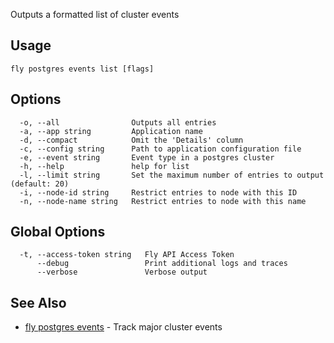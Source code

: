 Outputs a formatted list of cluster events


## Usage
~~~
fly postgres events list [flags]
~~~

## Options

~~~
  -o, --all                Outputs all entries
  -a, --app string         Application name
  -d, --compact            Omit the 'Details' column
  -c, --config string      Path to application configuration file
  -e, --event string       Event type in a postgres cluster
  -h, --help               help for list
  -l, --limit string       Set the maximum number of entries to output (default: 20)
  -i, --node-id string     Restrict entries to node with this ID
  -n, --node-name string   Restrict entries to node with this name
~~~

## Global Options

~~~
  -t, --access-token string   Fly API Access Token
      --debug                 Print additional logs and traces
      --verbose               Verbose output
~~~

## See Also

* [fly postgres events](/docs/flyctl/fly-postgres-events/)	 - Track major cluster events

